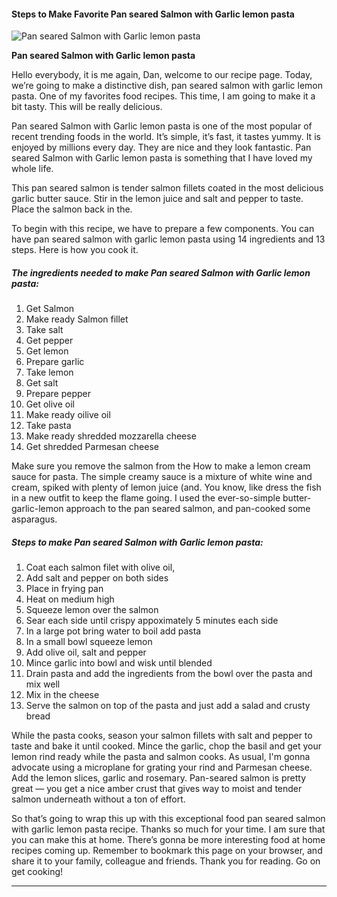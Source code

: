             

#### Steps to Make Favorite Pan seared Salmon with Garlic lemon pasta

![Pan seared Salmon with Garlic lemon pasta](https://img-global.cpcdn.com/recipes/5521659888926720/751x532cq70/pan-seared-salmon-with-garlic-lemon-pasta-recipe-main-photo.jpg)

**Pan seared Salmon with Garlic lemon pasta**

Hello everybody, it is me again, Dan, welcome to our recipe page. Today, we’re going to make a distinctive dish, pan seared salmon with garlic lemon pasta. One of my favorites food recipes. This time, I am going to make it a bit tasty. This will be really delicious.

Pan seared Salmon with Garlic lemon pasta is one of the most popular of recent trending foods in the world. It’s simple, it’s fast, it tastes yummy. It is enjoyed by millions every day. They are nice and they look fantastic. Pan seared Salmon with Garlic lemon pasta is something that I have loved my whole life.

This pan seared salmon is tender salmon fillets coated in the most delicious garlic butter sauce. Stir in the lemon juice and salt and pepper to taste. Place the salmon back in the.

To begin with this recipe, we have to prepare a few components. You can have pan seared salmon with garlic lemon pasta using 14 ingredients and 13 steps. Here is how you cook it.

##### The ingredients needed to make Pan seared Salmon with Garlic lemon pasta:

1.  Get Salmon
2.  Make ready Salmon fillet
3.  Take salt
4.  Get pepper
5.  Get lemon
6.  Prepare garlic
7.  Take lemon
8.  Get salt
9.  Prepare pepper
10.  Get olive oil
11.  Make ready oilive oil
12.  Take pasta
13.  Make ready shredded mozzarella cheese
14.  Get shredded Parmesan cheese

Make sure you remove the salmon from the How to make a lemon cream sauce for pasta. The simple creamy sauce is a mixture of white wine and cream, spiked with plenty of lemon juice (and. You know, like dress the fish in a new outfit to keep the flame going. I used the ever-so-simple butter-garlic-lemon approach to the pan seared salmon, and pan-cooked some asparagus.

##### Steps to make Pan seared Salmon with Garlic lemon pasta:

1.  Coat each salmon filet with olive oil,
2.  Add salt and pepper on both sides
3.  Place in frying pan
4.  Heat on medium high
5.  Squeeze lemon over the salmon
6.  Sear each side until crispy appoximately 5 minutes each side
7.  In a large pot bring water to boil add pasta
8.  In a small bowl squeeze lemon
9.  Add olive oil, salt and pepper
10.  Mince garlic into bowl and wisk until blended
11.  Drain pasta and add the ingredients from the bowl over the pasta and mix well
12.  Mix in the cheese
13.  Serve the salmon on top of the pasta and just add a salad and crusty bread

While the pasta cooks, season your salmon fillets with salt and pepper to taste and bake it until cooked. Mince the garlic, chop the basil and get your lemon rind ready while the pasta and salmon cooks. As usual, I'm gonna advocate using a microplane for grating your rind and Parmesan cheese. Add the lemon slices, garlic and rosemary. Pan-seared salmon is pretty great — you get a nice amber crust that gives way to moist and tender salmon underneath without a ton of effort.

So that’s going to wrap this up with this exceptional food pan seared salmon with garlic lemon pasta recipe. Thanks so much for your time. I am sure that you can make this at home. There’s gonna be more interesting food at home recipes coming up. Remember to bookmark this page on your browser, and share it to your family, colleague and friends. Thank you for reading. Go on get cooking!

* * *